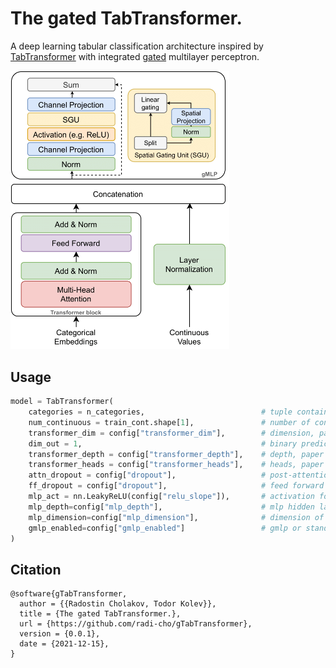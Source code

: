 # The gated TabTransformer.

A deep learning tabular classification architecture inspired by [TabTransformer](https://arxiv.org/abs/2012.06678) with integrated [gated](https://arxiv.org/abs/2105.08050) multilayer perceptron.

<img alt="Architecture" src="./paper/media/Gated_TabTransformer.png" width="350px"></img>

## Usage

```python
model = TabTransformer(
    categories = n_categories,                          # tuple containing the number of unique values within each category
    num_continuous = train_cont.shape[1],               # number of continuous values
    transformer_dim = config["transformer_dim"],        # dimension, paper set at 32
    dim_out = 1,                                        # binary prediction, but could be anything
    transformer_depth = config["transformer_depth"],    # depth, paper recommended 6
    transformer_heads = config["transformer_heads"],    # heads, paper recommends 8
    attn_dropout = config["dropout"],                   # post-attention dropout
    ff_dropout = config["dropout"],                     # feed forward dropout
    mlp_act = nn.LeakyReLU(config["relu_slope"]),       # activation for final mlp, defaults to relu, but could be anything else (selu, etc.)
    mlp_depth=config["mlp_depth"],                      # mlp hidden layers depth
    mlp_dimension=config["mlp_dimension"],              # dimension of mlp layers
    gmlp_enabled=config["gmlp_enabled"]                 # gmlp or standard mlp
)
```

## Citation

```
@software{gTabTransformer,
  author = {{Radostin Cholakov, Todor Kolev}},
  title = {The gated TabTransformer.},
  url = {https://github.com/radi-cho/gTabTransformer},
  version = {0.0.1},
  date = {2021-12-15},
}
```